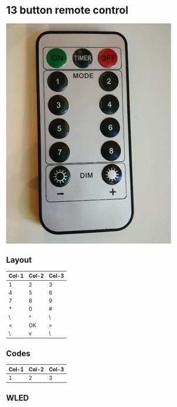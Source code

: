 # 13 button remote control

![](../13b-1.jpg)

## Layout

Col-1 | Col-2 | Col-3
--- | --- | ---
1 | 2 | 3
4 | 5 | 6
7 | 8 | 9
* | 0 | #
\  | ^ | \ 
\< | OK | \>
\  | v |  \ 

## Codes

Col-1 | Col-2 | Col-3
--- | --- | ---
1 | 2 | 3

## WLED 

